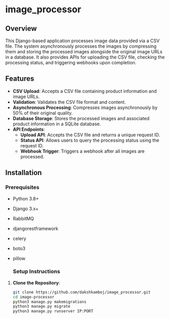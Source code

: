# image_processor

## Overview

This Django-based application processes image data provided via a CSV file. The system asynchronously processes the images by compressing them and storing the processed images alongside the original image URLs in a database. It also provides APIs for uploading the CSV file, checking the processing status, and triggering webhooks upon completion.

## Features

- **CSV Upload**: Accepts a CSV file containing product information and image URLs.
- **Validation**: Validates the CSV file format and content.
- **Asynchronous Processing**: Compresses images asynchronously by 50% of their original quality.
- **Database Storage**: Stores the processed images and associated product information in a SQLite database.
- **API Endpoints**:
  - **Upload API**: Accepts the CSV file and returns a unique request ID.
  - **Status API**: Allows users to query the processing status using the request ID.
  - **Webhook Trigger**: Triggers a webhook after all images are processed.

## Installation

### Prerequisites

- Python 3.8+
- Django 3.x+
- RabbitMQ
- djangorestframework
- celery
- boto3
- pillow

  ### Setup Instructions

1. **Clone the Repository**:

   ```bash
   git clone https://github.com/dakshkamboj/image_processor.git
   cd image-processor
   python3 manage.py makemigrations
   python3 manage.py migrate
   python3 manage.py runserver IP:PORT

